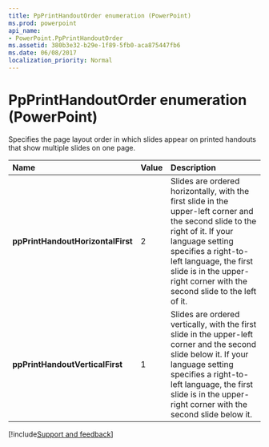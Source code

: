 ```yaml
---
title: PpPrintHandoutOrder enumeration (PowerPoint)
ms.prod: powerpoint
api_name:
- PowerPoint.PpPrintHandoutOrder
ms.assetid: 380b3e32-b29e-1f89-5fb0-aca875447fb6
ms.date: 06/08/2017
localization_priority: Normal
---
```



# PpPrintHandoutOrder enumeration (PowerPoint)

Specifies the page layout order in which slides appear on printed handouts that show multiple slides on one page.



|Name|Value|Description|
|:-----|:-----|:-----|
|**ppPrintHandoutHorizontalFirst**|2|Slides are ordered horizontally, with the first slide in the upper-left corner and the second slide to the right of it. If your language setting specifies a right-to-left language, the first slide is in the upper-right corner with the second slide to the left of it.|
|**ppPrintHandoutVerticalFirst**|1|Slides are ordered vertically, with the first slide in the upper-left corner and the second slide below it. If your language setting specifies a right-to-left language, the first slide is in the upper-right corner with the second slide below it.|

[!include[Support and feedback](~/includes/feedback-boilerplate.md)]